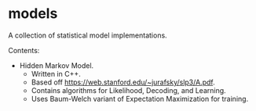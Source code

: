 # models
A collection of statistical model implementations.

Contents:
- Hidden Markov Model.
  - Written in C++.
  - Based off https://web.stanford.edu/~jurafsky/slp3/A.pdf.
  - Contains algorithms for Likelihood, Decoding, and Learning.
  - Uses Baum-Welch variant of Expectation Maximization for training.
  
